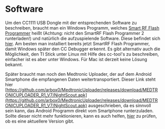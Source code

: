 # Software

Um den CC1111 USB Dongle mit der entsprechenden Software zu beschreiben, braucht man ein Windows Programm, welches [Smart RF Flash Programmer](http://www.ti.com/tool/flash-programmer) heißt (Achtung: nicht den SmartRF Flash Programmer 2 runterladen!) und natürlich die aufzuspielende Software. Diese befindet sich   [hier](https://github.com/jberian/mmcommander/releases/download/0.89/MMCommander_EUR_0.89_NoTx.hex).
Am besten man installiert bereits jetzt SmartRF Flash Programmer, damit Windows später den CC Debugger erkennt. Es gibt alternativ auch die Möglichkeit, den TI Stick unter Linux mit Hilfe des cc-tool's zu beschreiben, einfacher ist es aber unter Windows. Für Mac ist derzeit keine Lösung bekannt.

Später braucht man noch den Medtronic Uploader, der auf dem Android Smartphone die empfangenen Daten weitertransportiert. Dieser Link steht hier [https://github.com/arbox0/MedtronicUploader/releases/download/MEDTRONICUPLOADER_R1_V7/NightScout.apk](https://github.com/arbox0/MedtronicUploader/releases/download/MEDTRONICUPLOADER_R1_V7/NightScout.apk) ausgeschrieben, da es sinnvoll sein kann, das Android Programm direkt vom Smartphone runterzuladen. Sollte dieser nicht mehr funktionieren, kann es auch helfen, [hier](https://github.com/arbox0/MedtronicUploader/releases) zu prüfen, ob es eine aktuellere Version gibt.

